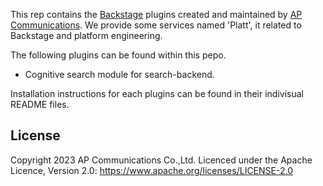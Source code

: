 This rep contains the [Backstage](https://backstage.io/) plugins created and maintained by [AP Communications](https://www.ap-com.co.jp/). 
We provide some services named 'Platt', it related to Backstage and platform engineering. 

 The following plugins can be found within this pepo.

 - Cognitive search module for search-backend.

 Installation instructions for each plugins can be found in their indivisual README files.

## License

Copyright 2023 AP Communications Co.,Ltd. Licenced under the Apache Licence, Version 2.0: https://www.apache.org/licenses/LICENSE-2.0